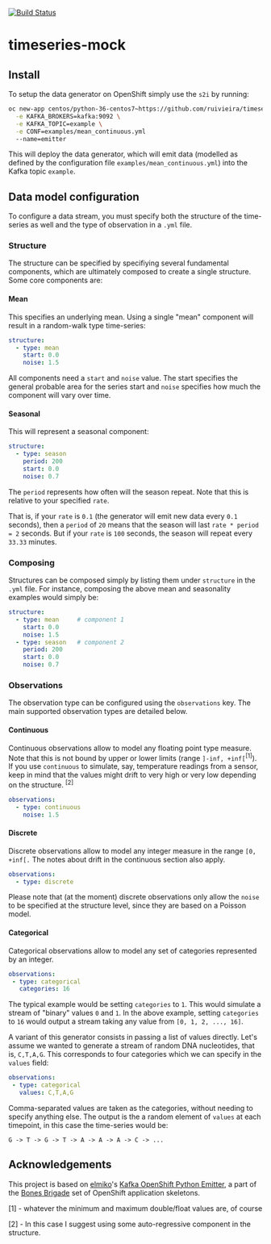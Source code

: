 [![Build Status](https://travis-ci.org/ruivieira/timeseries-mock.svg?branch=master)](https://travis-ci.org/ruivieira/timeseries-mock)

# timeseries-mock

## Install

To setup the data generator on OpenShift simply use the `s2i` by running:

```bash
oc new-app centos/python-36-centos7~https://github.com/ruivieira/timeseries-mock \
  -e KAFKA_BROKERS=kafka:9092 \
  -e KAFKA_TOPIC=example \
  -e CONF=examples/mean_continuous.yml
  --name=emitter
```

This will deploy the data generator, which will emit data (modelled as defined by
the configuration file `examples/mean_continuous.yml`) into the Kafka topic `example`.

## Data model configuration

To configure a data stream, you must specify both the structure of the time-series
as well and the type of observation in a `.yml` file.

### Structure

The structure can be specified by specifiying several fundamental components,
which are ultimately composed to create a single structure.
Some core components are:

#### Mean

This specifies an underlying mean. Using a single "mean" component will result
in a random-walk type time-series:

```yaml
structure:
  - type: mean
    start: 0.0
    noise: 1.5
```

All components need a `start` and `noise` value. The start specifies the general
probable area for the series start and `noise` specifies how much the component
will vary over time.

#### Seasonal

This will represent a seasonal component:

```yaml
structure:
  - type: season
    period: 200
    start: 0.0
    noise: 0.7
```

The `period` represents how often will the season repeat. Note that this is relative
to your specified `rate`.

That is, if your `rate` is `0.1` (the generator will emit new data every `0.1` seconds),
then a `period` of `20` means that the season will last `rate * period = 2` seconds.
But if your `rate` is `100` seconds, the season will repeat every `33.33` minutes.


### Composing

Structures can be composed simply by listing them under `structure` in the `.yml` file.
For instance, composing the above mean and seasonality examples would simply be:

```yaml
structure:
  - type: mean     # component 1
    start: 0.0
    noise: 1.5
  - type: season   # component 2
    period: 200
    start: 0.0
    noise: 0.7    
```

### Observations

The observation type can be configured using the `observations` key.
The main supported observation types are detailed below.

#### Continuous

Continuous observations allow to model any floating point type measure. Note that
this is not bound by upper or lower limits (range `]-inf, +inf[`<sup>[1]</sup>). If you use `continuous`
to simulate, say, temperature readings from a sensor, keep in mind that the values might drift
to very high or very low depending on the structure. <sup>[2]</sup>  

```yaml
observations:
  - type: continuous
    noise: 1.5
```

#### Discrete

Discrete observations allow to model any integer measure in the range `[0, +inf[.`
The notes about drift in the continuous section also apply.

```yaml
observations:
  - type: discrete
```

Please note that (at the moment) discrete observations only allow the `noise` to be specified
at the structure level, since they are based on a Poisson model.

#### Categorical

Categorical observations allow to model any set of categories represented by an integer.

```yaml
observations:
 - type: categorical
   categories: 16
```

The typical example would be setting `categories` to `1`. This would simulate
a stream of "binary" values `0` and `1`. In the above example, setting `categories`
to `16` would output a stream taking any value from `[0, 1, 2, ..., 16]`.

A variant of this generator consists in passing a list of values directly.
Let's assume we wanted to generate a stream of random DNA nucleotides, that is,
`C,T,A,G`. This corresponds to four categories which we can specify in the `values` field:

```yaml
observations:
 - type: categorical
   values: C,T,A,G
```

Comma-separated values are taken as the categories, without needing to specify anything else.
The output is the a random element of `values` at each timepoint, in this case the time-series
would be:

```
G -> T -> G -> T -> A -> A -> A -> C -> ...
```
 
## Acknowledgements

This project is based on [elmiko](https://github.com/elmiko)'s 
[Kafka OpenShift Python Emitter](https://github.com/bones-brigade/kafka-openshift-python-emitter), 
a part of the [Bones Brigade](https://github.com/bones-brigade) set of OpenShift
application skeletons.

[1] - whatever the minimum and maximum double/float values are, of course

[2] - In this case I suggest using some auto-regressive component in the structure.